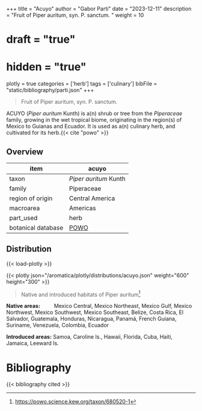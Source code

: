 +++
title = "Acuyo"
author = "Gabor Parti"
date = "2023-12-11"
description = "Fruit of Piper auritum, syn. P. sanctum. "
weight = 10
# draft = "true"
# hidden = "true"
plotly = true
categories = ['herb']
tags = ['culinary']
bibFile = "static/bibliography/parti.json"
+++

>Fruit of Piper auritum, syn. P. sanctum.  [<i class="fab fa-wikipedia-w"></i>](https://en.wikipedia.org/wiki/Piper_auritum)

<center>



</center>

ACUYO (*Piper auritum* Kunth) is a(n) shrub or tree from the *Piperaceae* family, growing in the wet tropical biome, originating in the region(s) of Mexico to Guianas and Ecuador. It is used as a(n) culinary herb, and cultivated for its herb.{{< cite "powo" >}}

## Overview

|       item       |                       acuyo                       |
|------------------|---------------------------------------------------|
|       taxon      |               *Piper auritum* Kunth               |
|      family      |                     Piperaceae                    |
| region of origin |                  Central America                  |
|     macroarea    |                      Americas                     |
|     part_used    |                        herb                       |
|botanical database|[POWO](https://powo.science.kew.org/taxon/680520-1)|



## Distribution

{{< load-plotly >}}

{{< plotly json="/aromatica/plotly/distributions/acuyo.json" weight="600" height="300" >}}

>Native and introduced habitats of Piper auritum[^powo]

[^powo]: https://powo.science.kew.org/taxon/680520-1

<p style="text-align:left;">

**Native areas:** &ensp; &ensp; &ensp; Mexico Central, Mexico Northeast, Mexico Gulf, Mexico Northwest, Mexico Southwest, Mexico Southeast, Belize, Costa Rica, El Salvador, Guatemala, Honduras, Nicaragua, Panamá, French Guiana, Suriname, Venezuela, Colombia, Ecuador

**Introduced areas:** Samoa, Caroline Is., Hawaii, Florida, Cuba, Haiti, Jamaica, Leeward Is.

</p>



# Bibliography

{{< bibliography cited >}}

